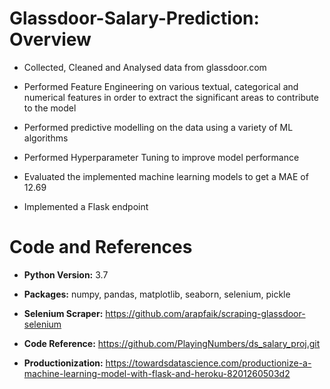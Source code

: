 # Glassdoor-Salary-Prediction: Overview 

* Collected, Cleaned and Analysed data from glassdoor.com

* Performed Feature Engineering on various textual, categorical and numerical features in order to extract the significant areas to contribute to the model

* Performed predictive modelling on the data using a variety of ML algorithms

* Performed Hyperparameter Tuning to improve model performance

* Evaluated the implemented machine learning models to get a MAE of 12.69

* Implemented a Flask endpoint



# Code and References

* **Python Version:** 3.7

* **Packages:** numpy, pandas, matplotlib, seaborn, selenium, pickle

* **Selenium Scraper:** https://github.com/arapfaik/scraping-glassdoor-selenium

* **Code Reference:** https://github.com/PlayingNumbers/ds_salary_proj.git

* **Productionization:** https://towardsdatascience.com/productionize-a-machine-learning-model-with-flask-and-heroku-8201260503d2
